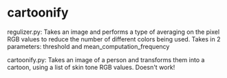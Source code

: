 cartoonify
==========

regulizer.py: Takes an image and performs a type of averaging on the pixel RGB values to reduce the number of different colors being used. Takes in 2 parameters: threshold and mean_computation_frequency

cartoonify.py: Takes an image of a person and transforms them into a cartoon, using a list of skin tone RGB values. Doesn't work!
